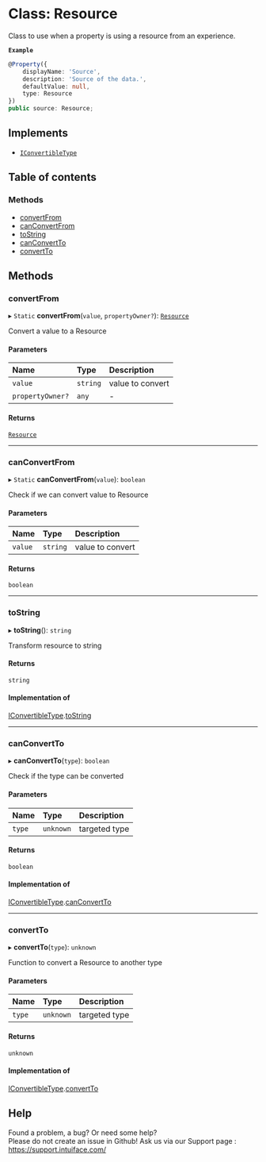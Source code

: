 # Class: Resource

Class to use when a property is using a resource from an experience.

**`Example`**

```ts
@Property({
    displayName: 'Source',
    description: 'Source of the data.',
    defaultValue: null,
    type: Resource
})
public source: Resource;
```

## Implements

- [`IConvertibleType`](../interfaces/IConvertibleType.md)

## Table of contents

### Methods

- [convertFrom](Resource.md#convertfrom)
- [canConvertFrom](Resource.md#canconvertfrom)
- [toString](Resource.md#tostring)
- [canConvertTo](Resource.md#canconvertto)
- [convertTo](Resource.md#convertto)

## Methods

### convertFrom

▸ `Static` **convertFrom**(`value`, `propertyOwner?`): [`Resource`](Resource.md)

Convert a value to a Resource

#### Parameters

| Name | Type | Description |
| :------ | :------ | :------ |
| `value` | `string` | value to convert |
| `propertyOwner?` | `any` | - |

#### Returns

[`Resource`](Resource.md)

___

### canConvertFrom

▸ `Static` **canConvertFrom**(`value`): `boolean`

Check if we can convert value to Resource

#### Parameters

| Name | Type | Description |
| :------ | :------ | :------ |
| `value` | `string` | value to convert |

#### Returns

`boolean`

___

### toString

▸ **toString**(): `string`

Transform resource to string

#### Returns

`string`

#### Implementation of

[IConvertibleType](../interfaces/IConvertibleType.md).[toString](../interfaces/IConvertibleType.md#tostring)

___

### canConvertTo

▸ **canConvertTo**(`type`): `boolean`

Check if the type can be converted

#### Parameters

| Name | Type | Description |
| :------ | :------ | :------ |
| `type` | `unknown` | targeted type |

#### Returns

`boolean`

#### Implementation of

[IConvertibleType](../interfaces/IConvertibleType.md).[canConvertTo](../interfaces/IConvertibleType.md#canconvertto)

___

### convertTo

▸ **convertTo**(`type`): `unknown`

Function to convert a Resource to another type

#### Parameters

| Name | Type | Description |
| :------ | :------ | :------ |
| `type` | `unknown` | targeted type |

#### Returns

`unknown`

#### Implementation of

[IConvertibleType](../interfaces/IConvertibleType.md).[convertTo](../interfaces/IConvertibleType.md#convertto)


## Help
Found a problem, a bug? Or need some help?  
Please do not create an issue in Github! Ask us via our Support page : https://support.intuiface.com/
